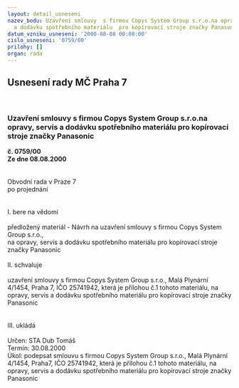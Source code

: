 ```yaml
---
layout: detail_usneseni
nazev_bodu: Uzavření smlouvy  s firmou Copys System Group s.r.o.na opravy, servis
  a dodávku spotřebního materiálu  pro kopírovací stroje značky Panasonic
datum_vzniku_usneseni: '2000-08-08 00:00:00'
cislo_usneseni: '0759/00'
prilohy: []
organ: rada
---
```

<div id="ucUsn_pList" class="usn">
	<span><h2>Usnesení rady MČ Praha 7 </h2>
<br></span><div class="standBody">
<span><h3>Uzavření smlouvy  s firmou Copys System Group s.r.o.na opravy, servis a dodávku spotřebního materiálu  pro kopírovací stroje značky Panasonic</h3></span><div class="center">
		<strong>č. 0759/00</strong><br>
	</div>
<div class="center">
		<strong>Ze dne 08.08.2000</strong><br><br>
	</div>     <br>Obvodní rada v Praze 7<br>po projednání<br><br><br>I.	bere na vědomí<br><br> předložený materiál - Návrh na uzavření smlouvy  s firmou Copys System Group s.r.o., <br>na opravy, servis a dodávku spotřebního materiálu pro kopírovací stroje značky Panasonic<br><br>II.	schvaluje <br><br>uzavření smlouvy s firmou Copys System Group s.r.o., Malá Plynární 4/1454, Praha 7, IČO 25741942, která je přílohou č.1 tohoto materiálu, na opravy, servis a dodávku spotřebního materiálu pro kopírovací stroje značky Panasonic	<br><br><br>III.	ukládá <br><br> Určen:	     	STA Dub Tomáš<br>Termín: 30.08.2000<br>Úkol:	podepsat smlouvu s firmou Copys System Group s.r.o., Malá Plynární 4/1454, Praha7, IČO 25741942, která je přílohou č.1 tohoto materiálu, na opravy, servis a dodávku spotřebního materiálu pro kopírovací stroje značky Panasonic<br> <br>
</div>
</div>